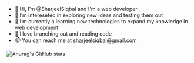 - 👋 Hi, I’m @SharjeelSIqbal and I'm a web developer
- 👀 I’m intereseted in exploring new ideas and testing them out
- 🌱 I’m currently a learning new technologies to expand my knowledge in web development
- 💞️ I love branching out and reading code
- 📫 You can reach me at sharjeelsiqbal@gmail.com

![Anurag's GitHub stats](https://github-readme-stats.vercel.app/api?username=SharjeelSiqbal&show_icons=true&theme=radical)


<!---
SharjeelSIqbal/SharjeelSIqbal is a ✨ special ✨ repository because its `README.md` (this file) appears on your GitHub profile.
You can click the Preview link to take a look at your changes.
--->
